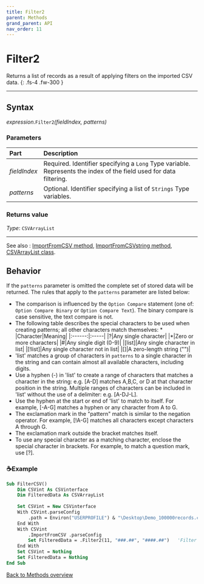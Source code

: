 ```yaml
---
title: Filter2
parent: Methods
grand_parent: API
nav_order: 11
---
```


# Filter2

Returns a list of records as a result of applying filters on the imported CSV data.
{: .fs-4 .fw-300 }

---

## Syntax

*expression*.`Filter2`*(fieldIndex, patterns)*

### Parameters

<table>
<thead>
<tr>
<th style="text-align: left;">Part</th>
<th style="text-align: left;">Description</th>
</tr>
</thead>
<tbody>
<tr>
<td style="text-align: left;"><em>fieldIndex</em></td>
<td style="text-align: left;">Required. Identifier specifying a <code>Long</code> Type variable. Represents the index of the field used for data filtering.</td>
</tr>
<tr>
<td style="text-align: left;"><em>patterns</em></td>
<td style="text-align: left;">Optional. Identifier specifying a list of <code>Strings</code> Type variables.</td>
</tr>
</tbody>
</table>

### Returns value

*Type*: `CSVArrayList`

---

See also
: [ImportFromCSV method](https://ws-garcia.github.io/VBA-CSV-interface/api/methods/importfromcsv.html), [ImportFromCSVstring method](https://ws-garcia.github.io/VBA-CSV-interface/api/methods/importfromcsvstring.html), [CSVArrayList class](https://ws-garcia.github.io/VBA-CSV-interface/api/csvarraylist.html).

## Behavior

If the `patterns` parameter is omitted the complete set of stored data will be returned. The rules that apply to the `patterns` parameter are listed below:
* The comparison is influenced by the `Option Compare` statement (one of: `Option Compare Binary` or `Option Compare Text`). The binary compare is case sensitive, the text compare is not.
* The following table describes the special characters to be used when creating patterns; all other characters match themselves:
	* 
	|Character|Meaning|
	|:------:|:-----|
	|?|Any single character|
	|\*|Zero or more characters|
	|#|Any single digit (0-9)|
	|\[list\]|Any single character in list|
	|\[!list\]|Any single character not in list|
	|\[\]|A zero-length string ("")|
* 'list' matches a group of characters in `patterns` to a single character in the string and can contain almost all available characters, including digits.
* Use a hyphen (-) in 'list' to create a range of characters that matches a character in the string: e.g. [A-D] matches A,B,C, or D at that character position in the string. Multiple ranges of characters can be included in 'list' without the use of a delimiter: e.g. \[A-DJ-L\].
* Use the hyphen at the start or end of 'list' to match to itself. For example, \[-A-G\] matches a hyphen or any character from A to G.
* The exclamation mark in the "pattern" match is similar to the negation operator. For example, [!A-G] matches all characters except characters A through G.
* The exclamation mark outside the bracket  matches itself.
* To use any special character as a matching character, enclose the special character in brackets. For example, to match a question mark, use \[?\].

### ☕Example

```vb
Sub FilterCSV()
    Dim CSVint As CSVinterface
    Dim FilteredData As CSVArrayList
    
    Set CSVint = New CSVinterface
    With CSVint.parseConfig
        .path = Environ("USERPROFILE") & "\Desktop\Demo_100000records.csv"
    End With
    With CSVint
        .ImportFromCSV .parseConfig
        Set FilteredData = .Filter2(11, "###.##", "####.##")   'Filter data between hundreds and thousands
    End With
    Set CSVint = Nothing
    Set FilteredData = Nothing
End Sub
```

[Back to Methods overview](https://ws-garcia.github.io/VBA-CSV-interface/api/methods/)